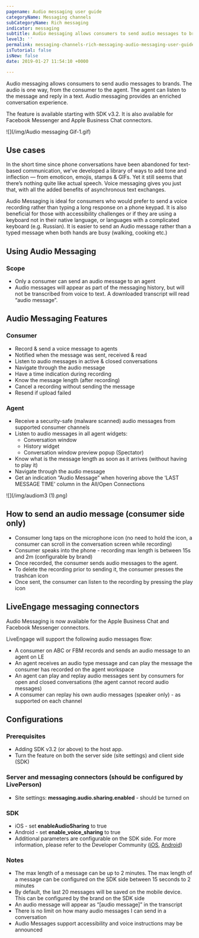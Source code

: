 ```yaml
---
pagename: Audio messaging user guide
categoryName: Messaging channels
subCategoryName: Rich messaging
indicator: messaging
subtitle: Audio messaging allows consumers to send audio messages to brands
level3: ''
permalink: messaging-channels-rich-messaging-audio-messaging-user-guide.html
isTutorial: false
isNew: false
date: 2019-01-27 11:54:10 +0000

---
```

Audio messaging allows consumers to send audio messages to brands. The audio is one way, from the consumer to the agent. The agent can listen to the message and reply in a text. Audio messaging provides an enriched conversation experience.

The feature is available starting with SDK v3.2. It is also available for Facebook Messenger and Apple Business Chat connectors.

![](/img/Audio messaging Gif-1.gif)

## Use cases

In the short time since phone conversations have been abandoned for text-based communication, we’ve developed a library of ways to add tone and inflection — from emoticon, emojis, stamps & GIFs. Yet it still seems that there’s nothing quite like actual speech. Voice messaging gives you just that, with all the added benefits of asynchronous text exchanges.

Audio Messaging is ideal for consumers who would prefer to send a voice recording rather than typing a long response on a phone keypad. It is also beneficial for those with accessibility challenges or if they are using a keyboard not in their native language, or languages with a complicated keyboard (e.g. Russian). It is easier to send an Audio message rather than a typed message when both hands are busy (walking, cooking etc.)

## Using Audio Messaging

### Scope

* Only a consumer can send an audio message to an agent
* Audio messages will appear as part of the messaging history, but will not be transcribed from voice to text. A downloaded transcript will read “audio message”.

## Audio Messaging Features

### Consumer

* Record & send a voice message to agents
* Notified when the message was sent, received & read
* Listen to audio messages in active & closed conversations
* Navigate through the audio message
* Have a time indication during recording
* Know the message length (after recording)
* Cancel a recording without sending the message
* Resend if upload failed

### Agent

* Receive a security-safe (malware scanned) audio messages from supported consumer channels
* Listen to audio messages in all agent widgets:
  * Conversation window
  * History widget
  * Conversation window preview popup (Spectator)
* Know what is the message length as soon as it arrives (without having to play it)
* Navigate through the audio message
* Get an indication “Audio Message” when hovering above the ‘LAST MESSAGE TIME’ column in the All/Open Connections

![](/img/audiom3 (1).png)

## How to send an audio message (consumer side only)

* Consumer long taps on the microphone icon (no need to hold the icon, a consumer can scroll in the conversation screen while recording)
* Consumer speaks into the phone - recording max length is between 15s and 2m (configurable by brand)
* Once recorded, the consumer sends audio messages to the agent.
* To delete the recording prior to sending it, the consumer presses the trashcan icon
* Once sent, the consumer can listen to the recording by pressing the play icon

## LiveEngage messaging connectors

Audio Messaging is now available for the Apple Business Chat and Facebook Messenger connectors.

LiveEngage will support the following audio messages flow:

* A consumer on ABC or FBM records and sends an audio message to an agent on LE
* An agent receives an audio type message and can play the message the consumer has recorded on the agent workspace
* An agent can play and replay audio messages sent by consumers for open and closed conversations (the agent cannot record audio messages)
* A consumer can replay his own audio messages (speaker only) - as supported on each channel

## Configurations

### Prerequisites

* Adding SDK v3.2 (or above) to the host app.
* Turn the feature on both the server side (site settings) and client side (SDK)

### Server and messaging connectors (should be configured by LivePerson)

* Site settings: **messaging.audio.sharing.enabled** - should be turned on

### SDK

* iOS - set **enableAudioSharing** to true
* Android - set **enable_voice_sharing** to true
* Additional parameters are configurable on the SDK side. For more information, please refer to the Developer Community ([iOS](https://developers.liveperson.com/consumer-experience-ios-sdk-advanced-audio-ios.html), [Android](https://developers.liveperson.com/consumer-experience-android-sdk-advanced-audio.html))

### Notes

* The max length of a message can be up to 2 minutes. The max length of a message can be configured on the SDK side between 15 seconds to 2 minutes
* By default, the last 20 messages will be saved on the mobile device. This can be configured by the brand on the SDK side
* An audio message will appear as “\[audio message\]” in the transcript
* There is no limit on how many audio messages I can send in a conversation
* Audio Messages support accessibility and voice instructions may be announced